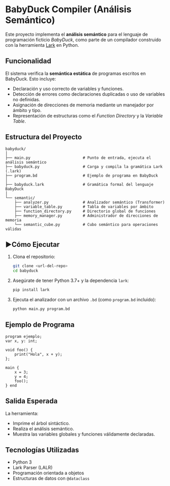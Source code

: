 # BabyDuck Compiler (Análisis Semántico)

Este proyecto implementa el **análisis semántico** para el lenguaje de programación ficticio *BabyDuck*, como parte de un compilador construido con la herramienta [Lark](https://github.com/lark-parser/lark) en Python.

## Funcionalidad

El sistema verifica la **semántica estática** de programas escritos en BabyDuck. Esto incluye:

- Declaración y uso correcto de variables y funciones.
- Detección de errores como declaraciones duplicadas o uso de variables no definidas.
- Asignación de direcciones de memoria mediante un manejador por ámbito y tipo.
- Representación de estructuras como el *Function Directory* y la *Variable Table*.

## Estructura del Proyecto

```
babyduck/
│
├── main.py                       # Punto de entrada, ejecuta el análisis semántico
├── babyduck.py                   # Carga y compila la gramática Lark (.lark)
├── program.bd                    # Ejemplo de programa en BabyDuck
│
├── babyduck.lark                 # Gramática formal del lenguaje BabyDuck
│
└── semantic/
    ├── analyzer.py               # Analizador semántico (Transformer)
    ├── variable_table.py         # Tabla de variables por ámbito
    ├── function_directory.py     # Directorio global de funciones
    ├── memory_manager.py         # Administrador de direcciones de memoria
    └── semantic_cube.py          # Cubo semántico para operaciones válidas
```

## ▶Cómo Ejecutar

1. Clona el repositorio:

   ```bash
   git clone <url-del-repo>
   cd babyduck
   ```

2. Asegúrate de tener Python 3.7+ y la dependencia `lark`:

   ```bash
   pip install lark
   ```

3. Ejecuta el analizador con un archivo `.bd` (como `program.bd` incluido):

   ```bash
   python main.py program.bd
   ```

## Ejemplo de Programa

```babyduck
program ejemplo;
var x, y: int;

void foo() {
    print("Hola", x + y);
};

main {
    x = 3;
    y = 4;
    foo();
} end
```

## Salida Esperada

La herramienta:

- Imprime el árbol sintáctico.
- Realiza el análisis semántico.
- Muestra las variables globales y funciones válidamente declaradas.

## Tecnologías Utilizadas

- Python 3
- Lark Parser (LALR)
- Programación orientada a objetos
- Estructuras de datos con `@dataclass`